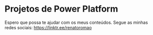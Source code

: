 # Projetos de Power Platform

Espero que possa te ajudar com os meus conteúdos. Segue as minhas redes sociais:
https://linktr.ee/renatoromao
